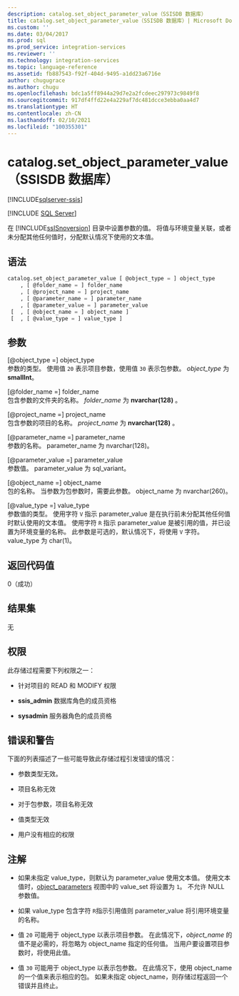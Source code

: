 ```yaml
---
description: catalog.set_object_parameter_value（SSISDB 数据库）
title: catalog.set_object_parameter_value（SSISDB 数据库）| Microsoft Docs
ms.custom: ''
ms.date: 03/04/2017
ms.prod: sql
ms.prod_service: integration-services
ms.reviewer: ''
ms.technology: integration-services
ms.topic: language-reference
ms.assetid: fb887543-f92f-404d-9495-a1dd23a6716e
author: chugugrace
ms.author: chugu
ms.openlocfilehash: bdc1a5ff8944a29d7e2a2fcdeec297973c9849f8
ms.sourcegitcommit: 917df4ffd22e4a229af7dc481dcce3ebba0aa4d7
ms.translationtype: HT
ms.contentlocale: zh-CN
ms.lasthandoff: 02/10/2021
ms.locfileid: "100355301"
---
```

# <a name="catalogset_object_parameter_value-ssisdb-database"></a>catalog.set_object_parameter_value（SSISDB 数据库）

[!INCLUDE[sqlserver-ssis](../../includes/applies-to-version/sqlserver-ssis.md)]


[!INCLUDE [SQL Server](../../includes/applies-to-version/sqlserver.md)]

  在 [!INCLUDE[ssISnoversion](../../includes/ssisnoversion-md.md)] 目录中设置参数的值。 将值与环境变量关联，或者未分配其他任何值时，分配默认情况下使用的文本值。  
  
## <a name="syntax"></a>语法  
  
```sql  
catalog.set_object_parameter_value [ @object_type = ] object_type   
    , [ @folder_name = ] folder_name   
    , [ @project_name = ] project_name   
    , [ @parameter_name = ] parameter_name   
    , [ @parameter_value = ] parameter_value   
 [  , [ @object_name = ] object_name ]  
 [  , [ @value_type = ] value_type ]  
```  
  
## <a name="arguments"></a>参数  
 [@object_type =] object_type  
 参数的类型。 使用值 `20` 表示项目参数，使用值 `30` 表示包参数。 *object_type* 为 **smallInt**。  
  
 [@folder_name =] folder_name  
 包含参数的文件夹的名称。 *folder_name* 为 **nvarchar(128)** 。  
  
 [@project_name =] project_name  
 包含参数的项目的名称。 *project_name* 为 **nvarchar(128)** 。  
  
 [@parameter_name =] parameter_name  
 参数的名称。 parameter_name 为 nvarchar(128)。  
  
 [@parameter_value =] parameter_value  
 参数值。 parameter_value 为 sql_variant。  
  
 [@object_name =] object_name  
 包的名称。 当参数为包参数时，需要此参数。 object_name 为 nvarchar(260)。  
  
 [@value_type =] value_type  
 参数值的类型。 使用字符 `V` 指示 parameter_value 是在执行前未分配其他任何值时默认使用的文本值。 使用字符 `R` 指示 parameter_value 是被引用的值，并已设置为环境变量的名称。 此参数是可选的，默认情况下，将使用 `V` 字符。 value_type 为 char(1)。  
  
## <a name="return-code-value"></a>返回代码值  
 0（成功）  
  
## <a name="result-sets"></a>结果集  
 无  
  
## <a name="permissions"></a>权限  
 此存储过程需要下列权限之一：  
  
-   针对项目的 READ 和 MODIFY 权限  
  
-   **ssis_admin** 数据库角色的成员资格  
  
-   **sysadmin** 服务器角色的成员资格  
  
## <a name="errors-and-warnings"></a>错误和警告  
 下面的列表描述了一些可能导致此存储过程引发错误的情况：  
  
-   参数类型无效。  
  
-   项目名称无效  
  
-   对于包参数，项目名称无效  
  
-   值类型无效  
  
-   用户没有相应的权限  
  
## <a name="remarks"></a>注解  
  
-   如果未指定 value_type，则默认为 parameter_value 使用文本值。 使用文本值时，[object_parameters](../../integration-services/system-views/catalog-object-parameters-ssisdb-database.md) 视图中的 value_set 将设置为 `1`。 不允许 NULL 参数值。  
  
-   如果 value_type 包含字符 `R`指示引用值则 parameter_value 将引用环境变量的名称。  
  
-   值 `20` 可能用于 object_type 以表示项目参数。 在此情况下，*object_name* 的值不是必需的，将忽略为 object_name 指定的任何值。 当用户要设置项目参数时，将使用此值。  
  
-   值 `30` 可能用于 object_type 以表示包参数。 在此情况下，使用 object_name 的一个值来表示相应的包。 如果未指定 object_name，则存储过程返回一个错误并且终止。  
  
  
